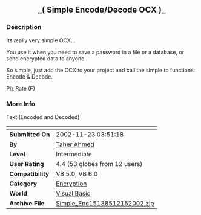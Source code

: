 ﻿<div align="center">

## \_\( Simple Encode/Decode OCX \)\_


</div>

### Description

Its really very simple OCX...

You use it when you need to save a password in a file or a database, or send encrypted data to anyone..

So simple, just add the OCX to your project and call the simple to functions: Encode & Decode.

Plz Rate (F)
 
### More Info
 
Text (Encoded and Decoded)


<span>             |<span>
---                |---
**Submitted On**   |2002-11-23 03:51:18
**By**             |[Taher Ahmed](https://github.com/Planet-Source-Code/PSCIndex/blob/master/ByAuthor/taher-ahmed.md)
**Level**          |Intermediate
**User Rating**    |4.4 (53 globes from 12 users)
**Compatibility**  |VB 5\.0, VB 6\.0
**Category**       |[Encryption](https://github.com/Planet-Source-Code/PSCIndex/blob/master/ByCategory/encryption__1-48.md)
**World**          |[Visual Basic](https://github.com/Planet-Source-Code/PSCIndex/blob/master/ByWorld/visual-basic.md)
**Archive File**   |[Simple\_Enc15138512152002\.zip](https://github.com/Planet-Source-Code/taher-ahmed-simple-encode-decode-ocx__1-41617/archive/master.zip)








